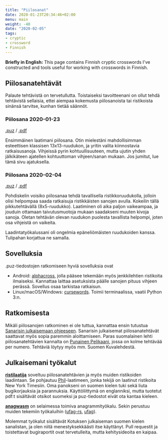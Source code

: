 ```yaml
---
title: "Piilosanat"
date: 2020-01-23T20:34:46+02:00
menu: main
weight: -40
date: "2020-02-05"
tags:
- cryptic
- crossword
- Finnish
---
```


**Briefly in English:** This page contains Finnish cryptic crosswords I've constructed and tools useful for working with crosswords in Finnish.

<!--more-->

## Piilosanatehtävät

Palaute tehtävistä on tervetullutta. Toistaiseksi tavoitteenani on ollut tehdä tehtävistä sellaisia, ettei aiempaa kokemusta piilosanoista tai ristikoista sinänsä tarvitse, kunhan tietää säännöt.

### Piilosana 2020-01-23

[.puz](piilosana_2020-01-23.puz) / [.pdf](piilosana_2020-01-23.pdf)

Ensimmäinen laatimani piilosana. Otin mielestäni mahdollisimman esteettisen klassisen 13x13-ruudukon, ja yritin valita kiinnostavia ratkaisusanoja. Vihjeissä pyrin kohtuullisuuteen, mutta ujutin yhden jälkikäteen ajatellen kohtuuttoman vihjeen/sanan mukaan. Jos jumitut, lue tämä sivu ajatuksella.

### Piilosana 2020-02-04

[.puz](piilosana_2020-02-04.puz) / [.pdf](piilosana_2020-02-04.pdf)

Pohdiskelin voisiko piilosanaa tehdä tavallisella ristikkoruudukolla, jolloin olisi helpompaa saada ratkaisuja ristikkäisten sanojen avulla. Kokeilin tällä pikkutehtävällä (8x5-ruudukko). Laatiminen oli aika paljon vaikeampaa, ja jouduin ottamaan taivutusmuotoja mukaan saadakseni muuten kivoja sanoja. Oletan tehtävän olevan ruudukon puolesta tavallista helpompi, joten osa vihjeistä on vaikeita.

Laadintatyökalussani oli ongelmia epäneliömäisten ruudukoiden kanssa. Tulipahan korjattua ne samalla.

## Sovelluksia

.puz-tiedostojen ratkomiseen hyviä sovelluksia ovat

 - Android: [alphacross](https://play.google.com/store/apps/details?id=org.akop.crosswords), jolla pääsee tekemään myös jenkkilehtien ristikoita ilmaiseksi. Kannattaa laittaa asetuksista päälle sanojen pituus vihjeen perässä. Sovellus osaa tarkistaa ratkaisun.
 - Linux/macOS/Windows: [cursewords](https://github.com/thisisparker/cursewords). Toimii terminaalissa, vaatii Python 3:n.

## Ratkomisesta

Mikäli piilosanojen ratkominen ei ole tuttua, kannattaa ensin tutustua [Sanarisin julkaisemaan ohjeeseen](https://www.sanaristikot.net/artikkelit/?p1=piilosan). Sanarisin julkaisemat piilosanatehtävät saattavat myös sopia paremmin aloittamiseen. Paras suomalainen lehti piilosanatehtävien kannalta on [Punainen Pelikaani](http://pelikaaniristikot.fi/), jossa on kolme tehtävää per numero. Tehtäviä löytyy myös mm. Suomen Kuvalehdestä.

## Julkaisemani työkalut

[**ristilaatija**](http://dancek.github.io/ristilaatija/) soveltuu piilosanatehtävien ja myös muiden ristikoiden laadintaan. Se pohjautuu [Phil](http://www.keiranking.com/phil/)-laatimeen, jonka tekijä on laatinut ristikoita New York Timesiin. Oma panokseni on suomen kielen tuki sekä liuta bugikorjauksia ja parannuksia. Käyttöliittymä on englanniksi, mutta tuotetut pdf:t sisältävät otsikot suomeksi ja puz-tiedostot eivät ota kantaa kieleen.

[**anagwasm**](https://dancek.github.io/anagwasm/) on selaimessa toimiva anagrammityökalu. Sekin perustuu muiden tekemiin työkaluihin ([ufag-rs](https://github.com/Detegr/ufag-rs), [ufag](https://github.com/sliedes/ufag)).

Molemmat työkalut sisältävät Kotuksen julkaiseman suomen kielen sanalistan, ja olen niitä menestyksekkäästi itse käyttänyt. Pull requestit ja toistettavat bugiraportit ovat tervetulleita, mutta kehitysideoita en kaipaa.
